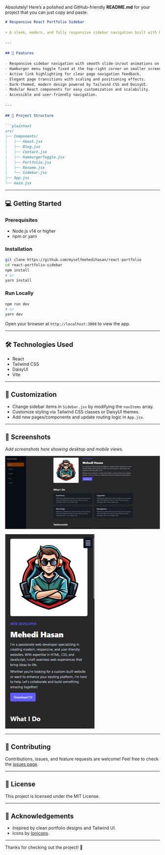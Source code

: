 Absolutely! Here’s a polished and GitHub-friendly **README.md** for your project that you can just copy and paste:

```markdown
# Responsive React Portfolio Sidebar

> A sleek, modern, and fully responsive sidebar navigation built with React, Tailwind CSS, and DaisyUI — perfect for showcasing your portfolio with smooth transitions and a mobile-friendly hamburger menu.

---

## 🚀 Features

- Responsive sidebar navigation with smooth slide-in/out animations on mobile.
- Hamburger menu toggle fixed at the top-right corner on smaller screens.
- Active link highlighting for clear page navigation feedback.
- Elegant page transitions with scaling and positioning effects.
- Dark-themed, modern design powered by Tailwind CSS and DaisyUI.
- Modular React components for easy customization and scalability.
- Accessible and user-friendly navigation.

---

## 📁 Project Structure

```plaintext
src/
├── Components/
│   ├── About.jsx
│   ├── Blog.jsx
│   ├── Contact.jsx
│   ├── HamburgerToggle.jsx
│   ├── Portfolio.jsx
│   ├── Resume.jsx
│   └── Sidebar.jsx
├── App.jsx
└── main.jsx
```

---

## 💻 Getting Started

### Prerequisites

- Node.js v14 or higher
- npm or yarn

### Installation

```bash
git clone https://github.com/myselfmehedihasan/react-portfolio
cd react-portfolio-sidebar
npm install
# or
yarn install
```

### Run Locally

```bash
npm run dev
# or
yarn dev
```

Open your browser at `http://localhost:3000` to view the app.

---

## 🛠 Technologies Used

- React
- Tailwind CSS
- DaisyUI
- Vite

---

## 🎨 Customization

- Change sidebar items in `Sidebar.jsx` by modifying the `navItems` array.
- Customize styling via Tailwind CSS classes or DaisyUI themes.
- Add new pages/components and update routing logic in `App.jsx`.

---

## 📸 Screenshots

_Add screenshots here showing desktop and mobile views._

![Desktop Homepage screenshot](/screen%20shots/desktopView.png)


![Mobile Homepage screenshot](/screen%20shots/MobileView.png)



---

## 🤝 Contributing

Contributions, issues, and feature requests are welcome! Feel free to check the [issues page](https://github.com/myselfmehedihasan/react-portfolio/issues).

---

## 📜 License

This project is licensed under the MIT License.

---

## 🙌 Acknowledgements

- Inspired by clean portfolio designs and Tailwind UI.
- Icons by [Ionicons](https://ionicons.com/).

---

Thanks for checking out the project! 🚀
```


